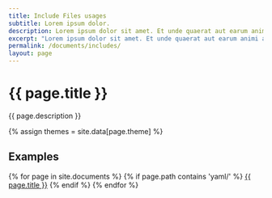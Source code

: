 ```yaml
---
title: Include Files usages
subtitle: Lorem ipsum dolor.
description: Lorem ipsum dolor sit amet. Et unde quaerat aut earum animi aut explicabo saepe qui quibusdam accusamus ut velit asperiores vel natus temporibus. Qui sapiente saepe qui totam saepe est suscipit quia vel error provident cum omnis eius aut galisum rem nulla dolor? Qui internos voluptas est nulla odit est temporibus expedita eos quidem cumque. Ea voluptates eligendi quo rerum libero et molestiae harum vel fugit magni et cupiditate optio At quia consequuntur ut exercitationem laboriosam. Cum blanditiis voluptatibus At amet sunt At quia deleniti id quibusdam neque ut odio placeat.
excerpt: "Lorem ipsum dolor sit amet. Et unde quaerat aut earum animi aut explicabo saepe qui quibusdam accusamus ut velit asperiores vel natus temporibus."
permalink: /documents/includes/
layout: page
---
```


# {{ page.title }}

{{ page.description }}

{% assign themes = site.data[page.theme] %}

## Examples

<div class = " {{ themes.light.bg.accent2 }}">
{% for page in site.documents %}
    {% if page.path contains 'yaml/' %}
     <a href="{{ page.url }}" class="btn btn-dark m-1 {{ themes.light.bg.accent2 }}">{{ page.title }}</a>
    {% endif %}
{% endfor %}
</div>
